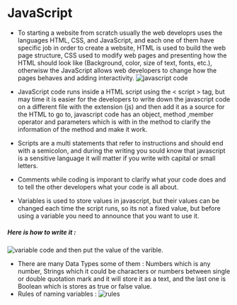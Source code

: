 # JavaScript
* To starting a website from scratch usually the web  developrs uses the languages HTML, CSS, and JavaScript, and each one of them have specific job in order to create a website, HTML is used to build the web page structure, CSS used to modify web pages and presenting how the HTML should look like (Background, color, size of text, fonts, etc.), otherwisw the JavaScript allows web developers to change how the pages behaves and adding interactivity.
![javascript code](https://serving.photos.photobox.com/896870266fd42711000e144a145b73319aa4138d9bff3c982a72c0dbdaa89070bf1b9ed8.jpg)

* JavaScript code runs inside a HTML script using the < script > tag, but may time it is easier for the developers to write down the javascript code on a different file with the extension (js) and then add it as a source for the HTML to go to, javascript code has an object, method ,member operator and parameters which is with in the method to clarify the information of the method and make it work.

* Scripts are a multi statements that refer to instructions and should end with a semicolon, and during the writing you sould know that javascript is a sensitive language it will matter if you write with capital or small letters.
* Comments while coding is imporant to clarify what your code does and to tell the other developers what your code is all about.
* Variables is used to store values in javascript, but their values can be changed each time the script runs, so its not a fixed value, but before using a variable you need to announce that you want to use it.
##### Here is how to write it :
![variable code](https://serving.photos.photobox.com/6271343869c321f89e5f113fe641990d98e4a046becacf179cda7ecd1cbd331f878677f3.jpg) and then put the value of the varible.
* There are many Data Types some of them : Numbers which is any number, Strings which it could be characters or numbers between single or double quotation mark and it will store it as a text, and the last one is Boolean which is stores as true or false value.
* Rules of naming variables :
![rules](https://serving.photos.photobox.com/961055783502a15fae157636fed7e1b93c6a9afc05c0f300f881761b3e7fef1a325f1bc7.jpg)

